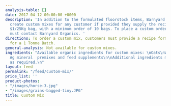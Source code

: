 ```yaml
---
analysis-table: []
date: 2017-04-12 00:00:00 +0000
description: 'In addition to the formulated floorstock items, Barnyard Organics can
  create custom mixes for any customer if provided they supply the recipe for an extra
  $1/25Kg bag, with a minimum order of 10 bags. To place a custom order, customers
  must contact Barnyard Organics. '
directions: To order a custom mix, customers must provide a recipe formula, preferably
  for a 1 Tonne Batch.
general-analysis: Not available for custom mixes.
ingredients: "Available organic ingredients for custom mixes: \nOats\nWheat\nCorn\nSoybean\nBuckwheat\nBarley\nBio
  Ag mineral  premixes and feed supplements\n\nAdditional ingredients may be procured
  as required.\n"
layout: feed
permalink: "/feed/custom-mix/"
price_list: ''
product-photos:
- "/images/horse-3.jpg"
- "/images/grains-bagged-tiny.JPG"
title: Custom Mix
---
```

